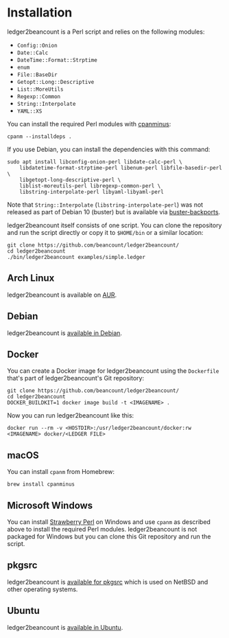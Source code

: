 # Installation

ledger2beancount is a Perl script and relies on the following modules:

* `Config::Onion`
* `Date::Calc`
* `DateTime::Format::Strptime`
* `enum`
* `File::BaseDir`
* `Getopt::Long::Descriptive`
* `List::MoreUtils`
* `Regexp::Common`
* `String::Interpolate`
* `YAML::XS`

You can install the required Perl modules with
[cpanminus](https://metacpan.org/pod/distribution/App-cpanminus/bin/cpanm):

```shell
cpanm --installdeps .
```

If you use Debian, you can install the dependencies with this command:

```shell
sudo apt install libconfig-onion-perl libdate-calc-perl \
    libdatetime-format-strptime-perl libenum-perl libfile-basedir-perl \
    libgetopt-long-descriptive-perl \
    liblist-moreutils-perl libregexp-common-perl \
    libstring-interpolate-perl libyaml-libyaml-perl
```

Note that `String::Interpolate` (`libstring-interpolate-perl`) was not
released as part of Debian 10 (buster) but is available via
[buster-backports](https://backports.debian.org/).

ledger2beancount itself consists of one script.  You can clone the
repository and run the script directly or copy it to `$HOME/bin` or
a similar location:

```shell
git clone https://github.com/beancount/ledger2beancount/
cd ledger2beancount
./bin/ledger2beancount examples/simple.ledger
```

## Arch Linux

ledger2beancount is available on [AUR](https://aur.archlinux.org/packages/ledger2beancount/).

## Debian

ledger2beancount is [available in Debian](https://packages.debian.org/ledger2beancount).

## Docker

You can create a Docker image for ledger2beancount using the `Dockerfile`
that's part of ledger2beancount's Git repository:

```shell
git clone https://github.com/beancount/ledger2beancount/
cd ledger2beancount
DOCKER_BUILDKIT=1 docker image build -t <IMAGENAME> .
```

Now you can run ledger2beancount like this:

```shell
docker run --rm -v <HOSTDIR>:/usr/ledger2beancount/docker:rw <IMAGENAME> docker/<LEDGER FILE>
```

## macOS

You can install `cpanm` from Homebrew:

```shell
brew install cpanminus
```

## Microsoft Windows

You can install [Strawberry Perl](http://strawberryperl.com/) on Windows
and use `cpanm` as described above to install the required Perl modules.
ledger2beancount is not packaged for Windows but you can clone this Git
repository and run the script.

## pkgsrc

ledger2beancount is [available for pkgsrc](https://pkgsrc.se/finance/ledger2beancount)
which is used on NetBSD and other operating systems.

## Ubuntu

ledger2beancount is [available in Ubuntu](https://packages.ubuntu.com/ledger2beancount).

